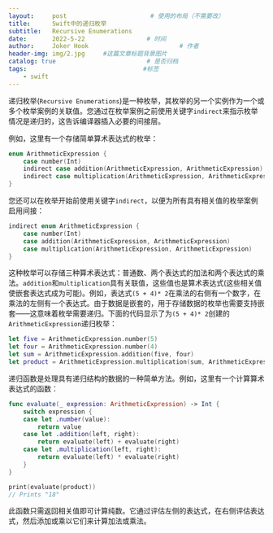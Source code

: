 ```yaml
---
layout:     post                       # 使用的布局（不需要改）
title:      Swift中的递归枚举
subtitle:   Recursive Enumerations
date:       2022-5-22                 # 时间
author:     Joker Hook                         # 作者
header-img: img/2.jpg     #这篇文章标题背景图片
catalog: true                         # 是否归档
tags:                                #标签
    - swift
---
```


递归枚举(`Recursive Enumerations`)是一种枚举，其枚举的另一个实例作为一个或多个枚举案例的关联值。您通过在枚举案例之前使用关键字`indirect`来指示枚举情况是递归的，这告诉编译器插入必要的间接层。

例如，这里有一个存储简单算术表达式的枚举：
```swift
enum ArithmeticExpression {
    case number(Int)
    indirect case addition(ArithmeticExpression, ArithmeticExpression)
    indirect case multiplication(ArithmeticExpression, ArithmeticExpression)
}
```

您还可以在枚举开始前使用关键字`indirect`，以便为所有具有相关值的枚举案例启用间接：
```swift
indirect enum ArithmeticExpression {
    case number(Int)
    case addition(ArithmeticExpression, ArithmeticExpression)
    case multiplication(ArithmeticExpression, ArithmeticExpression)
}
```

这种枚举可以存储三种算术表达式：普通数、两个表达式的加法和两个表达式的乘法。`addition`和`multiplication`具有关联值，这些值也是算术表达式(这些相关值使嵌套表达式成为可能)。例如，表达式`(5 + 4)* 2`在乘法的右侧有一个数字，在乘法的左侧有一个表达式。由于数据是嵌套的，用于存储数据的枚举也需要支持嵌套——这意味着枚举需要递归。下面的代码显示了为`(5 + 4)* 2`创建的`ArithmeticExpression`递归枚举：
```swift
let five = ArithmeticExpression.number(5)
let four = ArithmeticExpression.number(4)
let sum = ArithmeticExpression.addition(five, four)
let product = ArithmeticExpression.multiplication(sum, ArithmeticExpression.number(2))
```

递归函数是处理具有递归结构的数据的一种简单方法。例如，这里有一个计算算术表达式的函数：
```swift
func evaluate(_ expression: ArithmeticExpression) -> Int {
    switch expression {
    case let .number(value):
        return value
    case let .addition(left, right):
        return evaluate(left) + evaluate(right)
    case let .multiplication(left, right):
        return evaluate(left) * evaluate(right)
    }
}

print(evaluate(product))
// Prints "18"
```

此函数只需返回相关值即可计算纯数。它通过评估左侧的表达式，在右侧评估表达式，然后添加或乘以它们来计算加法或乘法。
